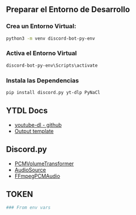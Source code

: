 ## Preparar el Entorno de Desarrollo

### Crea un Entorno Virtual:

```bash
python3 -m venv discord-bot-py-env
```

### Activa el Entorno Virtual

```bash
discord-bot-py-env\Scripts\activate
```

### Instala las Dependencias

```bash
pip install discord.py yt-dlp PyNaCl
```

## YTDL Docs

- [youtube-dl - github](https://github.com/ytdl-org/youtube-dl)
- [Output template](https://github.com/ytdl-org/youtube-dl/tree/master?tab=readme-ov-file#output-template)

## Discord.py

- [PCMVolumeTransformer](https://discordpy.readthedocs.io/en/stable/api.html#pcmvolumetransformer)
- [AudioSource ](https://discordpy.readthedocs.io/en/stable/api.html#audiosource)
- [FFmpegPCMAudio](https://discordpy.readthedocs.io/en/stable/api.html#ffmpegpcmaudio)

## TOKEN

```bash
### From env vars
```
